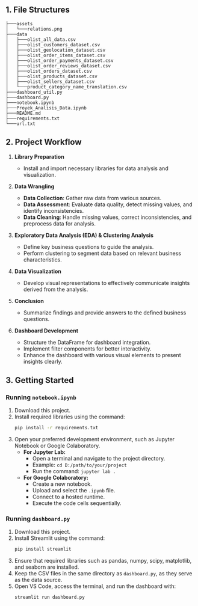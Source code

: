 ## 1. File Structures
```
├───assets
│   └───relations.png
├───data
│   ├───olist_all_data.csv
│   ├───olist_customers_dataset.csv
│   ├───olist_geolocation_dataset.csv
│   ├───olist_order_items_dataset.csv
│   ├───olist_order_payments_dataset.csv
│   ├───olist_order_reviews_dataset.csv
│   ├───olist_orders_dataset.csv
│   ├───olist_products_dataset.csv
│   ├───olist_sellers_dataset.csv
│   └───product_category_name_translation.csv
├───dashboard_util.py
├───dashboard.py
├───notebook.ipynb
├───Proyek_Analisis_Data.ipynb
├───README.md
├───requirements.txt
└───url.txt

```
## 2. Project Workflow  
1. **Library Preparation**  
   - Install and import necessary libraries for data analysis and visualization.  

2. **Data Wrangling**  
   - **Data Collection**: Gather raw data from various sources.  
   - **Data Assessment**: Evaluate data quality, detect missing values, and identify inconsistencies.  
   - **Data Cleaning**: Handle missing values, correct inconsistencies, and preprocess data for analysis.  

3. **Exploratory Data Analysis (EDA) & Clustering Analysis**  
   - Define key business questions to guide the analysis.  
   - Perform clustering to segment data based on relevant business characteristics.  

4. **Data Visualization**  
   - Develop visual representations to effectively communicate insights derived from the analysis.  

5. **Conclusion**  
   - Summarize findings and provide answers to the defined business questions.  

6. **Dashboard Development**  
   - Structure the DataFrame for dashboard integration.  
   - Implement filter components for better interactivity.  
   - Enhance the dashboard with various visual elements to present insights clearly.  

## 3. Getting Started  

### Running `notebook.ipynb`  
1. Download this project.  
2. Install required libraries using the command:  
   ```sh
   pip install -r requirements.txt
   ```
3. Open your preferred development environment, such as Jupyter Notebook or Google Colaboratory.  
   - **For Jupyter Lab:**  
     - Open a terminal and navigate to the project directory.  
     - Example: `cd D:/path/to/your/project`  
     - Run the command: `jupyter lab .`  
   - **For Google Colaboratory:**  
     - Create a new notebook.  
     - Upload and select the `.ipynb` file.  
     - Connect to a hosted runtime.  
     - Execute the code cells sequentially.  

### Running `dashboard.py`  
1. Download this project.  
2. Install Streamlit using the command:  
   ```sh
   pip install streamlit
    ```
3. Ensure that required libraries such as pandas, numpy, scipy, matplotlib, and seaborn are installed.
4. Keep the CSV files in the same directory as `dashboard.py`, as they serve as the data source.
5. Open VS Code, access the terminal, and run the dashboard with: 
   ```sh
   streamlit run dashboard.py
   ```

